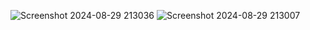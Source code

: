 ![Screenshot 2024-08-29 213036](https://github.com/user-attachments/assets/58df7929-3bd5-43fd-b973-9d6c0f86ca87)
![Screenshot 2024-08-29 213007](https://github.com/user-attachments/assets/27afe30a-65c6-4234-874d-effad07870a8)

